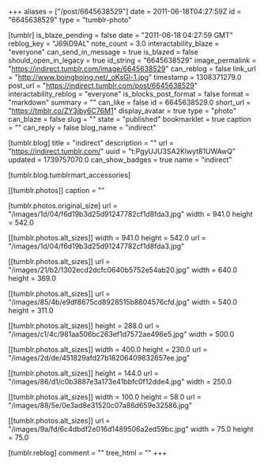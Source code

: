 +++
aliases = ["/post/6645638529"]
date = 2011-06-18T04:27:59Z
id = "6645638529"
type = "tumblr-photo"

[tumblr]
is_blaze_pending = false
date = "2011-06-18 04:27:59 GMT"
reblog_key = "J69iD9AL"
note_count = 3.0
interactability_blaze = "everyone"
can_send_in_message = true
is_blazed = false
should_open_in_legacy = true
id_string = "6645638529"
image_permalink = "https://indirect.tumblr.com/image/6645638529"
can_reblog = false
link_url = "http://www.boingboing.net/_oKsGl-1.jpg"
timestamp = 1308371279.0
post_url = "https://indirect.tumblr.com/post/6645638529"
interactability_reblog = "everyone"
is_blocks_post_format = false
format = "markdown"
summary = ""
can_like = false
id = 6645638529.0
short_url = "https://tmblr.co/ZY3jby6C76M1"
display_avatar = true
type = "photo"
can_blaze = false
slug = ""
state = "published"
bookmarklet = true
caption = ""
can_reply = false
blog_name = "indirect"

[tumblr.blog]
title = "indirect"
description = ""
url = "https://indirect.tumblr.com/"
uuid = "t:PgyUJU3SA2Klwyt81UWAwQ"
updated = 1739757070.0
can_show_badges = true
name = "indirect"

[tumblr.blog.tumblrmart_accessories]

[[tumblr.photos]]
caption = ""

[tumblr.photos.original_size]
url = "/images/1d/04/f6d19b3d25d91247782cf1d8fda3.jpg"
width = 941.0
height = 542.0

[[tumblr.photos.alt_sizes]]
width = 941.0
height = 542.0
url = "/images/1d/04/f6d19b3d25d91247782cf1d8fda3.jpg"

[[tumblr.photos.alt_sizes]]
url = "/images/21/b2/1302ecd2dcfc0640b5752e54ab20.jpg"
width = 640.0
height = 369.0

[[tumblr.photos.alt_sizes]]
url = "/images/85/4b/e9df8675cd8928515b8804576cfd.jpg"
width = 540.0
height = 311.0

[[tumblr.photos.alt_sizes]]
height = 288.0
url = "/images/c1/4c/981aa506bc263ef1d7572ae496e5.jpg"
width = 500.0

[[tumblr.photos.alt_sizes]]
width = 400.0
height = 230.0
url = "/images/2d/de/451829afd27b18206409832657ee.jpg"

[[tumblr.photos.alt_sizes]]
height = 144.0
url = "/images/86/d1/c0b3887e3a173e41bbfc0f12dde4.jpg"
width = 250.0

[[tumblr.photos.alt_sizes]]
width = 100.0
height = 58.0
url = "/images/88/5e/0e3ad8e31520c07a86d659e32586.jpg"

[[tumblr.photos.alt_sizes]]
url = "/images/9a/fd/6c4dbdf2e016d1489506a2ed59bc.jpg"
width = 75.0
height = 75.0

[tumblr.reblog]
comment = ""
tree_html = ""
+++
